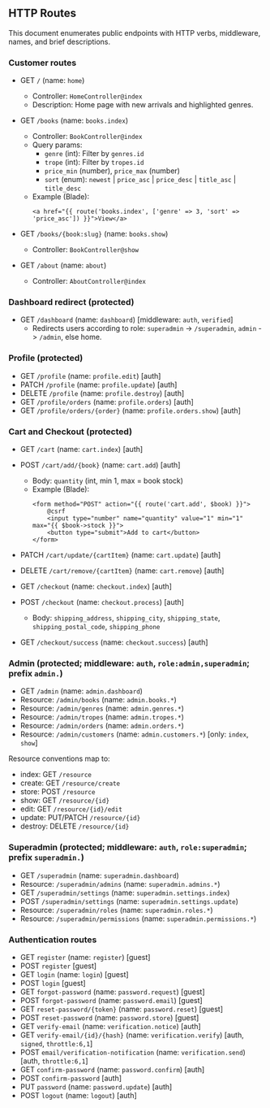 ## HTTP Routes

This document enumerates public endpoints with HTTP verbs, middleware, names, and brief descriptions.

### Customer routes
- GET `/` (name: `home`)
  - Controller: `HomeController@index`
  - Description: Home page with new arrivals and highlighted genres.

- GET `/books` (name: `books.index`)
  - Controller: `BookController@index`
  - Query params:
    - `genre` (int): Filter by `genres.id`
    - `trope` (int): Filter by `tropes.id`
    - `price_min` (number), `price_max` (number)
    - `sort` (enum): `newest` | `price_asc` | `price_desc` | `title_asc` | `title_desc`
  - Example (Blade):
    ```blade
    <a href="{{ route('books.index', ['genre' => 3, 'sort' => 'price_asc']) }}">View</a>
    ```

- GET `/books/{book:slug}` (name: `books.show`)
  - Controller: `BookController@show`

- GET `/about` (name: `about`)
  - Controller: `AboutController@index`

### Dashboard redirect (protected)
- GET `/dashboard` (name: `dashboard`) [middleware: `auth`, `verified`]
  - Redirects users according to role: `superadmin` -> `/superadmin`, `admin` -> `/admin`, else home.

### Profile (protected)
- GET `/profile` (name: `profile.edit`) [auth]
- PATCH `/profile` (name: `profile.update`) [auth]
- DELETE `/profile` (name: `profile.destroy`) [auth]
- GET `/profile/orders` (name: `profile.orders`) [auth]
- GET `/profile/orders/{order}` (name: `profile.orders.show`) [auth]

### Cart and Checkout (protected)
- GET `/cart` (name: `cart.index`) [auth]
- POST `/cart/add/{book}` (name: `cart.add`) [auth]
  - Body: `quantity` (int, min 1, max = book stock)
  - Example (Blade):
    ```blade
    <form method="POST" action="{{ route('cart.add', $book) }}">
        @csrf
        <input type="number" name="quantity" value="1" min="1" max="{{ $book->stock }}">
        <button type="submit">Add to cart</button>
    </form>
    ```
- PATCH `/cart/update/{cartItem}` (name: `cart.update`) [auth]
- DELETE `/cart/remove/{cartItem}` (name: `cart.remove`) [auth]

- GET `/checkout` (name: `checkout.index`) [auth]
- POST `/checkout` (name: `checkout.process`) [auth]
  - Body: `shipping_address`, `shipping_city`, `shipping_state`, `shipping_postal_code`, `shipping_phone`
- GET `/checkout/success` (name: `checkout.success`) [auth]

### Admin (protected; middleware: `auth`, `role:admin,superadmin`; prefix `admin.`)
- GET `/admin` (name: `admin.dashboard`)
- Resource: `/admin/books` (name: `admin.books.*`)
- Resource: `/admin/genres` (name: `admin.genres.*`)
- Resource: `/admin/tropes` (name: `admin.tropes.*`)
- Resource: `/admin/orders` (name: `admin.orders.*`)
- Resource: `/admin/customers` (name: `admin.customers.*`) [only: `index`, `show`]

Resource conventions map to:
- index: GET `/resource`
- create: GET `/resource/create`
- store: POST `/resource`
- show: GET `/resource/{id}`
- edit: GET `/resource/{id}/edit`
- update: PUT/PATCH `/resource/{id}`
- destroy: DELETE `/resource/{id}`

### Superadmin (protected; middleware: `auth`, `role:superadmin`; prefix `superadmin.`)
- GET `/superadmin` (name: `superadmin.dashboard`)
- Resource: `/superadmin/admins` (name: `superadmin.admins.*`)
- GET `/superadmin/settings` (name: `superadmin.settings.index`)
- POST `/superadmin/settings` (name: `superadmin.settings.update`)
- Resource: `/superadmin/roles` (name: `superadmin.roles.*`)
- Resource: `/superadmin/permissions` (name: `superadmin.permissions.*`)

### Authentication routes
- GET `register` (name: `register`) [guest]
- POST `register` [guest]
- GET `login` (name: `login`) [guest]
- POST `login` [guest]
- GET `forgot-password` (name: `password.request`) [guest]
- POST `forgot-password` (name: `password.email`) [guest]
- GET `reset-password/{token}` (name: `password.reset`) [guest]
- POST `reset-password` (name: `password.store`) [guest]
- GET `verify-email` (name: `verification.notice`) [auth]
- GET `verify-email/{id}/{hash}` (name: `verification.verify`) [auth, `signed`, `throttle:6,1`]
- POST `email/verification-notification` (name: `verification.send`) [auth, `throttle:6,1`]
- GET `confirm-password` (name: `password.confirm`) [auth]
- POST `confirm-password` [auth]
- PUT `password` (name: `password.update`) [auth]
- POST `logout` (name: `logout`) [auth]

